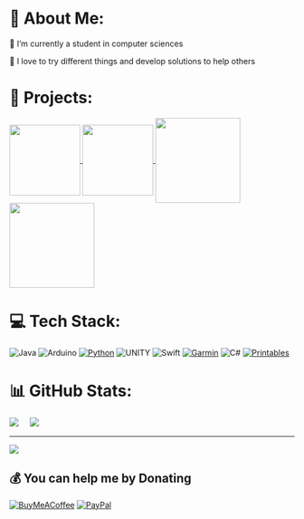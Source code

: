 # 💫 About Me:
🔭 I’m currently a student in computer sciences

🌱 I love to try different things and develop solutions to help others

# 📂 Projects:
<a href="https://github.com/Nilon123456789/Gustnotes">
  <img height=125 align="center" src="https://github-readme-stats.vercel.app/api/pin/?username=nilon123456789&repo=Gustnotes&theme=dark&hide_border=false&title_color=fff&icon_color=f9f9f9&text_color=9f9f9f" />
</a>
<a href="[https://github.com/Nilon123456789/Gustnotes](https://github.com/LRIMa-Qc/iot_obj-sicro-sensor)">
  <img height=125 align="center" src="https://github-readme-stats.vercel.app/api/pin/?username=LRIMa-Qc&repo=iot_obj-sicro-sensor&theme=dark&hide_border=false&title_color=fff&icon_color=f9f9f9&text_color=9f9f9f" />
</a>
<a href="https://github.com/Nilon123456789/firmetix">
  <img height=150 align="center" src="https://github-readme-stats.vercel.app/api/pin/?username=nilon123456789&repo=Firmetix&theme=dark&hide_border=false&title_color=fff&icon_color=f9f9f9&text_color=9f9f9f" />
</a>
<a href="https://github.com/ALIVEcode/alimata">
  <img height=150 align="center" src="https://github-readme-stats.vercel.app/api/pin/?username=ALIVEcode&repo=alimata&theme=dark&hide_border=false&title_color=fff&icon_color=f9f9f9&text_color=9f9f9f" />
</a>


# 💻 Tech Stack:
![Java](https://img.shields.io/badge/java-%23ED8B00.svg?style=for-the-badge&logo=java&logoColor=white) ![Arduino](https://img.shields.io/badge/-Arduino-00979D?style=for-the-badge&logo=Arduino&logoColor=white) [![Python](https://img.shields.io/badge/python-3670A0?style=for-the-badge&logo=python&logoColor=ffdd54)](https://pypi.org/user/nilon123456789/) ![UNITY](https://img.shields.io/badge/Unity-%2320232a.svg?style=for-the-badge&logo=unity&logoColor=white) ![Swift](https://img.shields.io/badge/swift-F54A2A?style=for-the-badge&logo=swift&logoColor=white) [![Garmin](https://img.shields.io/badge/Garmin-black?style=for-the-badge&logo=garmin)](https://apps.garmin.com/en-US/developer/55fadcd5-a983-4821-abfe-b8383ea92991/apps) ![C#](https://img.shields.io/badge/c%23-%23239120.svg?style=for-the-badge&logo=c-sharp&logoColor=white) [![Printables](https://img.shields.io/badge/printables-gray.svg?style=for-the-badge&logo=printables)](https://www.printables.com/@Nilon12345678_108003)

# 📊 GitHub Stats:
![](https://github-readme-stats.vercel.app/api?username=Nilon123456789&theme=dark&hide_border=false&include_all_commits=false&count_private=true)&nbsp;&nbsp;&nbsp;&nbsp;
![](https://github-readme-stats.vercel.app/api/top-langs/?username=Nilon123456789&theme=dark&hide_border=false&include_all_commits=false&count_private=true)

---
[![](https://visitcount.itsvg.in/api?id=Nilon123456789&label=Profile%20Views&color=5&icon=0&pretty=true)](https://visitcount.itsvg.in)

## 💰 You can help me by Donating
[![BuyMeACoffee](https://img.shields.io/badge/Buy%20Me%20a%20Coffee-ffdd00?style=for-the-badge&logo=buy-me-a-coffee&logoColor=black)](https://buymeacoffee.com/nilslahaye) [![PayPal](https://img.shields.io/badge/PayPal-00457C?style=for-the-badge&logo=paypal&logoColor=white)](https://paypal.me/nilslahaye) 
